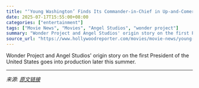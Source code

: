 ```yaml
---
title: "‘Young Washington’ Finds Its Commander-in-Chief in Up-and-Comer William Franklyn-Miller (Exclusive)"
date: 2025-07-17T15:55:00+08:00
categories: ["entertainment"]
tags: ["Movie News", "Movies", "Angel Studios", "wonder project"]
summary: "Wonder Project and Angel Studios' origin story on the first President of the United States goes into production later this summer."
source_url: "https://www.hollywoodreporter.com/movies/movie-news/young-washington-comer-william-franklyn-miller-1236318102/"
---
```


Wonder Project and Angel Studios' origin story on the first President of the United States goes into production later this summer.

---

*来源: [原文链接](https://www.hollywoodreporter.com/movies/movie-news/young-washington-comer-william-franklyn-miller-1236318102/)*

